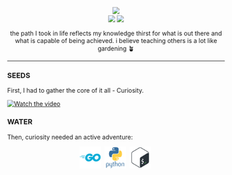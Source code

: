 <div id="header" align="center">
  <img src="https://media.giphy.com/media/T1CoZR2ajzsxaZ7N1c/giphy.gif" width="300"/>
</div>
<div id="badges" align="center">
  <img src="https://img.shields.io/badge/-website-64824e" />
  <img src="https://img.shields.io/badge/-blog-d17f79" />
</div>
<div id="information" align="center">
  <p>the path I took in life reflects my knowledge thirst for what is out there and what is capable of being achieved. i believe teaching others is a lot like gardening 🪴</p>
</div>

---

### SEEDS
First, I had to gather the core of it all - Curiosity.

[![Watch the video](https://i.ytimg.com/vi/UqlYyI_HbdA/maxresdefault.jpg)](https://www.youtube.com/watch?v=nmZR_JsLCfg)

### WATER
Then, curiosity needed an active adventure:

<div id="languages" align="center">
  <img src="https://github.com/devicons/devicon/blob/master/icons/go/go-original-wordmark.svg" title="Go" alt="Go" width="50" height="50"/>&nbsp;
  <img src="https://github.com/devicons/devicon/blob/master/icons/python/python-original-wordmark.svg" title="Python" alt="Python" width="50" height="50"/>&nbsp;
  <img src="https://github.com/devicons/devicon/blob/master/icons/bash/bash-original.svg" title="Bash" alt="Bash" width="50" height="50"/>&nbsp;

</div>
